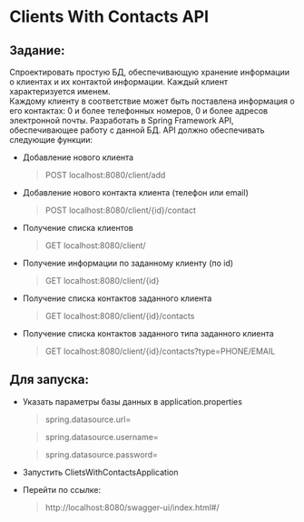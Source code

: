# Clients With Contacts API
## Задание:
Спроектировать простую БД, обеспечивающую хранение информации о клиентах и их контактой информации.
Каждый клиент характеризуется именем.  
Каждому клиенту в соответствие может быть поставлена информация о его контактах: 0 и более телефонных номеров, 0 и более адресов электронной почты.
Разработать в Spring Framework API, обеспечивающее работу с данной БД.
API должно обеспечивать следующие функции:
* Добавление нового клиента
  > POST localhost:8080/client/add
* Добавление нового контакта клиента (телефон или email)
  > POST localhost:8080/client/{id}/contact
* Получение списка клиентов
  > GET localhost:8080/client/
* Получение информации по заданному клиенту (по id)
  > GET localhost:8080/client/{id}
* Получение списка контактов заданного клиента
  > GET localhost:8080/client/{id}/contacts
* Получение списка контактов заданного типа заданного клиента
  > GET localhost:8080/client/{id}/contacts?type=PHONE/EMAIL

## Для запуска:
* Указать параметры базы данных в application.properties
  >spring.datasource.url=
  
  >spring.datasource.username=
  
  >spring.datasource.password=
* Запустить ClietsWithContactsApplication
* Перейти по ссылке:
  >http://localhost:8080/swagger-ui/index.html#/

